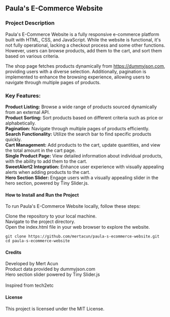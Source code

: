 ## Paula's E-Commerce Website

### Project Description

Paula's E-Commerce Website is a fully responsive e-commerce platform built with HTML, CSS, and JavaScript. While the website is functional, it's not fully operational, lacking a checkout process and some other functions. However, users can browse products, add them to the cart, and sort them based on various criteria.

The shop page fetches products dynamically from https://dummyjson.com, providing users with a diverse selection. Additionally, pagination is implemented to enhance the browsing experience, allowing users to navigate through multiple pages of products.

### Key Features:

**Product Listing:** Browse a wide range of products sourced dynamically from an external API.<br>
**Product Sorting:** Sort products based on different criteria such as price or alphabetically.<br>
**Pagination:** Navigate through multiple pages of products efficiently.<br>
**Search Functionality:** Utilize the search bar to find specific products quickly.<br>
**Cart Management:** Add products to the cart, update quantities, and view the total amount in the cart page.<br>
**Single Product Page:** View detailed information about individual products, with the ability to add them to the cart.<br>
**SweetAlert2 Integration:** Enhance user experience with visually appealing alerts when adding products to the cart.<br>
**Hero Section Slider:** Engage users with a visually appealing slider in the hero section, powered by Tiny Slider.js.

#### How to Install and Run the Project

To run Paula's E-Commerce Website locally, follow these steps:

Clone the repository to your local machine.<br>
Navigate to the project directory.<br>
Open the index.html file in your web browser to explore the website.
```
git clone https://github.com/mertacun/paula-s-ecommerce-website.git
cd paula-s-ecommerce-website
```

#### Credits

Developed by Mert Acun<br>
Product data provided by dummyjson.com<br>
Hero section slider powered by Tiny Slider.js<br>  
Inspired from tech2etc

#### License

This project is licensed under the MIT License.